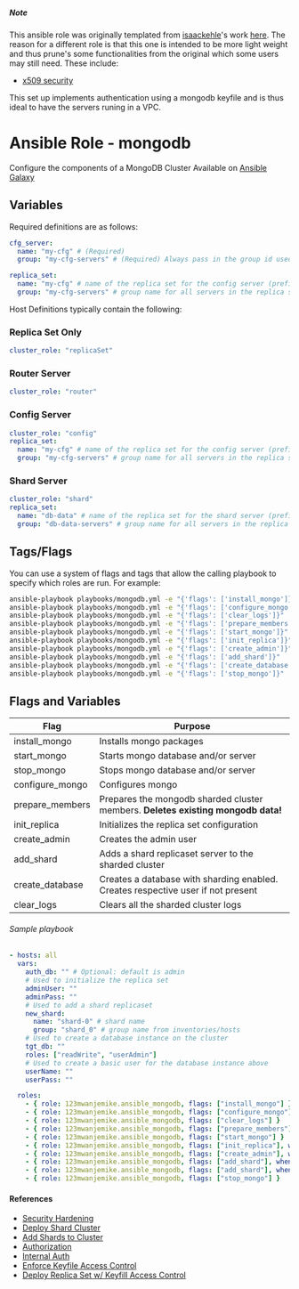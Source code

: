 ##### Note
This ansible role was originally templated from [isaackehle](https://github.com/isaackehle)'s work [here](https://github.com/isaackehle/ansible-mongodb).
The reason for a different role is that this one is intended to be more light weight and thus prune's some functionalities from the original which some users may still need. These include:
- [x509 security](https://www.mongodb.com/docs/manual/core/security-x.509/)

This set up implements authentication using a mongodb keyfile and is thus ideal to have the servers runing in a VPC.

# Ansible Role - mongodb

Configure the components of a MongoDB Cluster
Available on [Ansible Galaxy](https://galaxy.ansible.com/123mwanjemike/ansible_mongodb)

## Variables
Required definitions are as follows:

```yaml
cfg_server:
  name: "my-cfg" # (Required)
  group: "my-cfg-servers" # (Required) Always pass in the group id used for the config servers

replica_set:
  name: "my-cfg" # name of the replica set for the config server (prefix of fqdn)
  group: "my-cfg-servers" # group name for all servers in the replica set
```

Host Definitions typically contain the following:

### Replica Set Only
```yaml
cluster_role: "replicaSet"
```

### Router Server
```yaml
cluster_role: "router"
```

### Config Server
```yaml
cluster_role: "config"
replica_set:
  name: "my-cfg" # name of the replica set for the config server (prefix of fqdn)
  group: "my-cfg-servers" # group name for all servers in the replica set
```

### Shard Server
```yaml
cluster_role: "shard"
replica_set:
  name: "db-data" # name of the replica set for the shard server (prefix of fqdn)
  group: "db-data-servers" # group name for all servers in the replica set
```

## Tags/Flags
You can use a system of flags and tags that allow the calling playbook to specify which roles are run.
For example:

```bash
ansible-playbook playbooks/mongodb.yml -e "{'flags': ['install_mongo']}"
ansible-playbook playbooks/mongodb.yml -e "{'flags': ['configure_mongo']}"
ansible-playbook playbooks/mongodb.yml -e "{'flags': ['clear_logs']}"
ansible-playbook playbooks/mongodb.yml -e "{'flags': ['prepare_members']}"
ansible-playbook playbooks/mongodb.yml -e "{'flags': ['start_mongo']}"
ansible-playbook playbooks/mongodb.yml -e "{'flags': ['init_replica']}"
ansible-playbook playbooks/mongodb.yml -e "{'flags': ['create_admin']}"
ansible-playbook playbooks/mongodb.yml -e "{'flags': ['add_shard']}"
ansible-playbook playbooks/mongodb.yml -e "{'flags': ['create_database']}"
ansible-playbook playbooks/mongodb.yml -e "{'flags': ['stop_mongo']}"
```

## Flags and Variables
| Flag                 | Purpose                                                                          |
| -------------------- | -------------------------------------------------------------------------------- |
| install_mongo        | Installs mongo packages                                                          |
| start_mongo          | Starts mongo database and/or server                                              |
| stop_mongo           | Stops mongo database and/or server                                               |
| configure_mongo      | Configures mongo                                                                 |
| prepare_members      | Prepares the mongodb sharded cluster members. **Deletes existing mongodb data!** |
| init_replica         | Initializes the replica set configuration                                        |
| create_admin         | Creates the admin user                                                           |
| add_shard            | Adds a shard replicaset server to the sharded cluster                            |
| create_database      | Creates a database with sharding enabled. Creates respective user if not present |
| clear_logs           | Clears all the sharded cluster logs                                              |


###### Sample playbook
```yaml
- hosts: all
  vars:
    auth_db: "" # Optional: default is admin
    # Used to initialize the replica set
    adminUser: ""
    adminPass: ""
    # Used to add a shard replicaset
    new_shard:
      name: "shard-0" # shard name
      group: "shard_0" # group name from inventories/hosts
    # Used to create a database instance on the cluster
    tgt_db: ""
    roles: ["readWrite", "userAdmin"]
    # Used to create a basic user for the database instance above
    userName: ""
    userPass: ""

  roles:
    - { role: 123mwanjemike.ansible_mongodb, flags: ["install_mongo"] }
    - { role: 123mwanjemike.ansible_mongodb, flags: ["configure_mongo"] }
    - { role: 123mwanjemike.ansible_mongodb, flags: ["clear_logs"] }
    - { role: 123mwanjemike.ansible_mongodb, flags: ["prepare_members"] }
    - { role: 123mwanjemike.ansible_mongodb, flags: ["start_mongo"] }
    - { role: 123mwanjemike.ansible_mongodb, flags: ["init_replica"], when: cluster_role != 'router' }
    - { role: 123mwanjemike.ansible_mongodb, flags: ["create_admin"], when: cluster_role != 'router' }
    - { role: 123mwanjemike.ansible_mongodb, flags: ["add_shard"], when: cluster_role == 'router' }
    - { role: 123mwanjemike.ansible_mongodb, flags: ["add_shard"], when: cluster_role == 'router' }
    - { role: 123mwanjemike.ansible_mongodb, flags: ["stop_mongo"] }
```


#### References
  - [Security Hardening](https://docs.mongodb.com/manual/core/security-hardening/)
  - [Deploy Shard Cluster](https://docs.mongodb.com/manual/tutorial/deploy-shard-cluster/)
  - [Add Shards to Cluster](https://docs.mongodb.com/manual/tutorial/add-shards-to-shard-cluster)
  - [Authorization](https://docs.mongodb.com/manual/core/authorization/)
  - [Internal Auth](https://docs.mongodb.com/manual/core/security-internal-authentication/)
  - [Enforce Keyfile Access Control](https://docs.mongodb.com/manual/tutorial/enforce-keyfile-access-control-in-existing-replica-set/)
  - [Deploy Replica Set w/ Keyfill Access Control](https://docs.mongodb.com/v3.2/tutorial/deploy-replica-set-with-keyfile-access-control/)